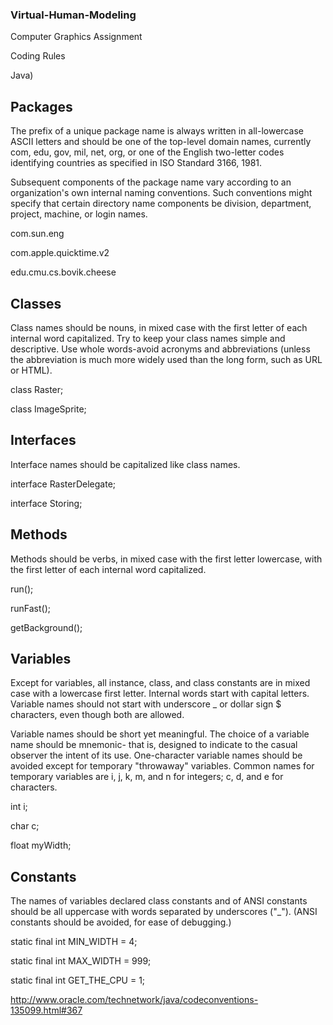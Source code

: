 ### Virtual-Human-Modeling
Computer Graphics Assignment

Coding Rules

Java)

Packages
--------------
The prefix of a unique package name is always written in all-lowercase ASCII letters and should be one of the top-level domain names, currently com, edu, gov, mil, net, org, or one of the English two-letter codes identifying countries as specified in ISO Standard 3166, 1981.

Subsequent components of the package name vary according to an organization's own internal naming conventions. Such conventions might specify that certain directory name components be division, department, project, machine, or login names.

com.sun.eng

com.apple.quicktime.v2

edu.cmu.cs.bovik.cheese

Classes
----------
Class names should be nouns, in mixed case with the first letter of each internal word capitalized. Try to keep your class names simple and descriptive. Use whole words-avoid acronyms and abbreviations (unless the abbreviation is much more widely used than the long form, such as URL or HTML).

class Raster; 

class ImageSprite;

Interfaces
-----------------
Interface names should be capitalized like class names.

interface RasterDelegate; 

interface Storing;

Methods
------------------
Methods should be verbs, in mixed case with the first letter lowercase, with the first letter of each internal word capitalized.

run(); 

runFast(); 

getBackground();

Variables
--------------
Except for variables, all instance, class, and class constants are in mixed case with a lowercase first letter. Internal words start with capital letters. Variable names should not start with underscore _ or dollar sign $ characters, even though both are allowed.

Variable names should be short yet meaningful. The choice of a variable name should be mnemonic- that is, designed to indicate to the casual observer the intent of its use. One-character variable names should be avoided except for temporary "throwaway" variables. Common names for temporary variables are i, j, k, m, and n for integers; c, d, and e for characters.

int i;

char c;

float myWidth;

Constants
---------------
The names of variables declared class constants and of ANSI constants should be all uppercase with words separated by underscores ("_"). (ANSI constants should be avoided, for ease of debugging.)

static final int MIN_WIDTH = 4;

static final int MAX_WIDTH = 999;

static final int GET_THE_CPU = 1;

http://www.oracle.com/technetwork/java/codeconventions-135099.html#367
